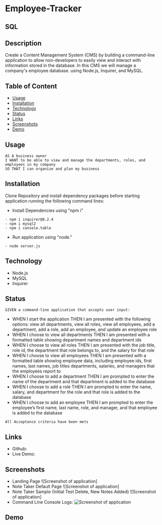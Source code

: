 # Employee-Tracker
## SQL

## Description

Create a Content Management System (CMS) by building a command-line application to allow non-developers to easily view and interact with information stored in the database. In this CMS we will manage a company's employee database. using Node.js, Inquirer, and MySQL.

## Table of Content
- [Usage](#Usage)
- [Installation](#Installation)
- [Technology](#Technology)
- [Status](#Status)
- [Links](#Links)
- [Screenshots](#Screenshots)
- [Demo](#Demo)



## Usage

```
AS A business owner
I WANT to be able to view and manage the departments, roles, and employees in my company
SO THAT I can organize and plan my business
```
## Installation

Clone Repository and install dependency packages before starting application running the following command lines:

* Install Dependencies using "npm i"
```
- npm i inquirer@8.2.4
- npm i mysql2
- npm i console.table
```

* Run application using "node."
```
- node server.js
```

## Technology
- Node.js
- MySQL
- Inquirer


## Status

```
GIVEN a command-line application that accepts user input:
```
- WHEN I start the application THEN I am presented with the following options: view all departments, view all roles, view all employees, add a department, add a role, add an employee, and update an employee role
- WHEN I choose to view all departments THEN I am presented with a formatted table showing department names and department ids
- WHEN I choose to view all roles THEN I am presented with the job title, role id, the department that role belongs to, and the salary for that role
- WHEN I choose to view all employees THEN I am presented with a formatted table showing employee data, including employee ids, first names, last names, job titles departments, salaries, and managers that the employees report to
- WHEN I choose to add a department THEN I am prompted to enter the name of the department and that department is added to the database
- WHEN I choose to add a role THEN I am prompted to enter the name, salary, and department for the role and that role is added to the database
- WHEN I choose to add an employee THEN I am prompted to enter the employee’s first name, last name, role, and manager, and that employee is added to the database

```
All Acceptance criteria have been mets
```

## Links

- Github: 
- Live Demo: 


## Screenshots
* Landing Page
![Screenshot of application]
* Note Taker Default Page
![Screenshot of application]
* Note Taker Sample (Initial Test Delete, New Notes Added)
![Screenshot of application]
* Command Line Console Logs:
![Screenshot of application](./assets/screenshots/sc4.png)

## Demo


